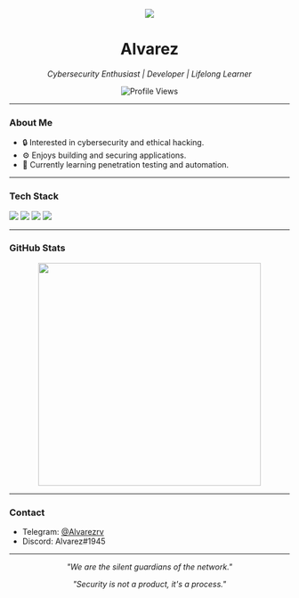 <p align="center">
  <img src="https://capsule-render.vercel.app/api?type=rect&color=0:0d1117,100:0d1117&height=120&section=header&text=Welcome%20to%20Alvarez's%20Profile&fontColor=ffffff&fontSize=30&animation=fadeIn" />
</p>

<h1 align="center">Alvarez</h1>

<p align="center">
  <em>Cybersecurity Enthusiast | Developer | Lifelong Learner</em>
</p>

<p align="center">
  <img src="https://komarev.com/ghpvc/?username=alvarezrv1945&style=flat-square&color=lightgrey" alt="Profile Views" />
</p>

---

### About Me
- 🔒 Interested in cybersecurity and ethical hacking.
- ⚙️ Enjoys building and securing applications.
- 🧠 Currently learning penetration testing and automation.

---

### Tech Stack
<p align="left">
  <img src="https://img.shields.io/badge/Python-3670A0?style=for-the-badge&logo=python&logoColor=white"/>
  <img src="https://img.shields.io/badge/Linux-000000?style=for-the-badge&logo=linux&logoColor=white"/>
  <img src="https://img.shields.io/badge/Bash-4EAA25?style=for-the-badge&logo=gnubash&logoColor=white"/>
  <img src="https://img.shields.io/badge/Git-FF4500?style=for-the-badge&logo=git&logoColor=white"/>
</p>

---

### GitHub Stats
<p align="center">
  <img src="https://github-readme-stats.vercel.app/api?username=alvarezrv1945&show_icons=true&theme=github_dark&hide=contribs&hide_title=true&hide_rank=true" width="400" />
</p>

---

### Contact
- Telegram: [@Alvarezrv](https://t.me/Alvarezrv)
- Discord: Alvarez#1945

---

<p align="center">
  <em>"We are the silent guardians of the network."</em>
</p>

<p align="center">
  <em>"Security is not a product, it's a process."</em>
</p>
